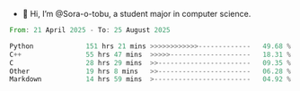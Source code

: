 - 👋 Hi, I’m @Sora-o-tobu, a student major in computer science.

<!--START_SECTION:waka-->

```rust
From: 21 April 2025 - To: 25 August 2025

Python             151 hrs 21 mins >>>>>>>>>>>>-------------   49.68 %
C++                55 hrs 47 mins  >>>>>--------------------   18.31 %
C                  28 hrs 29 mins  >>-----------------------   09.35 %
Other              19 hrs 8 mins   >>-----------------------   06.28 %
Markdown           14 hrs 59 mins  >------------------------   04.92 %
```

<!--END_SECTION:waka-->

<!---
<img align='center' src='https://raw.githubusercontent.com/Sora-o-tobu/Sora-o-tobu/main/OneLastSora.png' width='410px'>
--->
<!---
Sora-o-tobu/Sora-o-tobu is a ✨ special ✨ repository because its `README.md` (this file) appears on your GitHub profile.
You can click the Preview link to take a look at your changes.
--->
